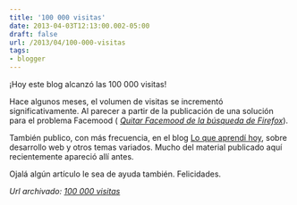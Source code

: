 ```yaml
---
title: '100 000 visitas'
date: 2013-04-03T12:13:00.002-05:00
draft: false
url: /2013/04/100-000-visitas
tags: 
- blogger
---
```


¡Hoy este blog alcanzó las 100 000 visitas!  
  
Hace algunos meses, el volumen de visitas se incrementó significativamente. Al parecer a partir de la publicación de una solución para el problema Facemood ( [_Quitar Facemood de la búsqueda de Firefox_](http://akcdev.blogspot.com/2011/02/quitar-facemood-de-la-busqueda-de.html)).  
  
También publico, con más frecuencia, en el blog [Lo que aprendí hoy](http://akcaprendiendo.blogspot.com/), sobre desarrollo web y otros temas variados. Mucho del material publicado aquí recientemente apareció allí antes.  
  
Ojalá algún artículo le sea de ayuda también. Felicidades.

_*Url archivado: [100 000 visitas](https://akcdev.blogspot.com/2013/04/100-000-visitas.html)*_
